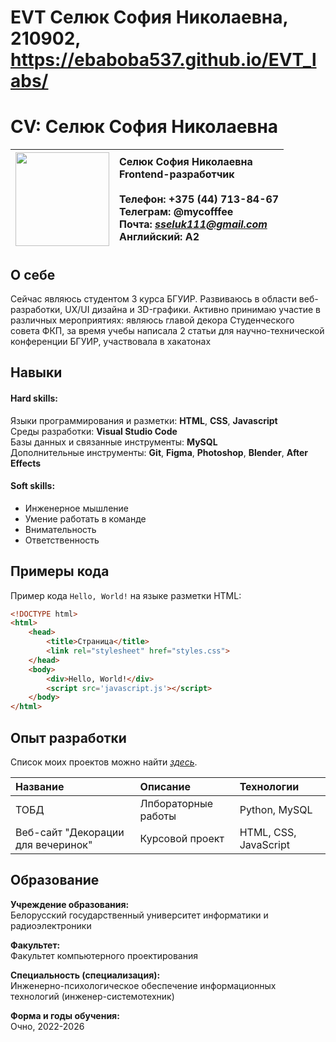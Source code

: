 # EVT Селюк София Николаевна, 210902, https://ebaboba537.github.io/EVT_labs/

# CV: Селюк София Николаевна

| <img src="foto.jpg" width="150"> | Селюк София Николаевна <br>Frontend-разработчик <br><br>Телефон: +375 (44) 713-84-67 <br>Телеграм: @mycofffee <br>Почта: *sseluk111@gmail.com* <br>Английский: A2 |
|---|:----|

## О себе

Сейчас являюсь студентом 3 курса БГУИР. Развиваюсь в области веб-разработки, UX/UI дизайна и 3D-графики. Активно принимаю участие в различных мероприятиях: являюсь главой декора Студенческого совета ФКП, за время учебы написала 2 статьи для научно-технической конференции БГУИР, участвовала в хакатонах

## Навыки

#### Hard skills:

Языки программирования и разметки: **HTML**, **CSS**, **Javascript** <br>
Среды разработки: **Visual Studio Code** <br>
Базы данных и связанные инструменты: **MySQL** <br>
Дополнительные инструменты: **Git**, **Figma**, **Photoshop**, **Blender**, **After Effects**<br>

#### Soft skills:

- Инженерное мышление
- Умение работать в команде
- Внимательность
- Ответственность

## Примеры кода

Пример кода `Hello, World!` на языке разметки HTML:

```html
<!DOCTYPE html>
<html>
    <head>
        <title>Страница</title>
        <link rel="stylesheet" href="styles.css">
    </head>
    <body>
        <div>Hello, World!</div>
        <script src='javascript.js'></script>
    </body>
</html>
```

## Опыт разработки

Список моих проектов можно найти *[здесь](https://github.com/Give-My-Coffee)*.

| Название | Описание | Технологии |
|:---|:---|:---|
| ТОБД | Лпбораторные работы | Python, MySQL |
| Веб-сайт "Декорации для вечеринок" | Курсовой проект | HTML, CSS, JavaScript |


## Образование

**Учреждение образования:** <br>
Белорусский государственный университет информатики и радиоэлектроники

**Факультет:** <br>
Факультет компьютерного проектирования

**Специальность (специализация):** <br>
Инженерно-психологическое обеспечение информационных технологий (инженер-системотехник)

**Форма и годы обучения:** <br>
Очно, 2022-2026








